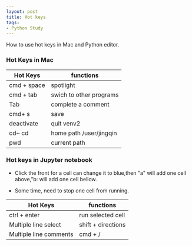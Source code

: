 ```yaml
---
layout: post
title: Hot keys 
tags: 
- Python Study
---
```

How to use hot keys in Mac and Python editor.

### Hot Keys in Mac
  
|Hot Keys|functions| 
--- | --- | 
|cmd + space     | spotlight |
| cmd + tab       | swich to other programs|
|Tab              | complete a comment |
|cmd+ s          | save |
|deactivate     |  quit venv2|
|cd~  cd         | home path   /user/jingqin|
|pwd              |current path  |  

### Hot keys in Jupyter notebook

- Click the front for a cell can change it to blue,then "a" will add one cell above,"b: will add one cell bellow.

- Some time, need to stop one cell from running.

|Hot Keys|functions| 
|--- | --- | 
|ctrl + enter    |run selected cell|
| Multiple line select        |  shift + directions|
|Multiple line comments      |  cmd + /    |
